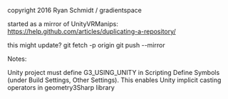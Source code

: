 copyright 2016 Ryan Schmidt / gradientspace


started as a mirror of UnityVRManips:
https://help.github.com/articles/duplicating-a-repository/

this might update?
git fetch -p origin
git push --mirror


Notes:

Unity project must define G3_USING_UNITY in Scripting Define Symbols (under Build Settings, Other Settings).
This enables Unity implicit casting operators in geometry3Sharp library



